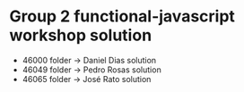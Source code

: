 # Group 2 functional-javascript workshop solution
* 46000 folder -> Daniel Dias solution
* 46049 folder -> Pedro Rosas solution
* 46065 folder -> José Rato solution  
